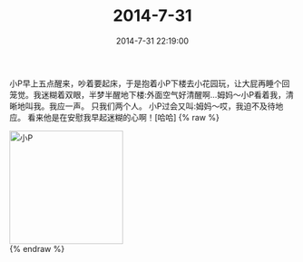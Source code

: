 ﻿---
title: "2014-7-31"
date: 2014-7-31 22:19:00
tags:
categories: 妈妈
---
小P早上五点醒来，吵着要起床，于是抱着小P下楼去小花园玩，让大屁再睡个回笼觉。我迷糊着双眼，半梦半醒地下楼:外面空气好清醒啊...姆妈～小P看着我，清晰地叫我。我应一声。
只我们两个人。
小P过会又叫:姆妈～哎，我迫不及待地应。
看来他是在安慰我早起迷糊的心啊！[哈哈]
{% raw %}
<div style="width:500 px">
<div style="float:left; width:100 px"><img src="/images/微信图片_20171010160146.jpg" width="200" alt="小P"></div>
<div style="clear:both"></div>
</div>
{% endraw %}